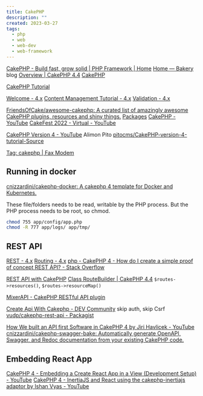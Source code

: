 ```yaml
---
title: CakePHP
description: ""
created: 2023-03-27
tags:
  - php
  - web
  - web-dev
  - web-framework
---
```


[CakePHP - Build fast, grow solid | PHP Framework | Home](https://cakephp.org/)
[Home — Bakery](https://bakery.cakephp.org/) blog
[Overview | CakePHP 4.4](https://api.cakephp.org/4.4/)
[CakePHP](https://github.com/cakephp/)

[CakePHP Tutorial](https://www.tutorialspoint.com/cakephp/index.htm)

[Welcome - 4.x](https://book.cakephp.org/4/en/index.html)
[Content Management Tutorial - 4.x](https://book.cakephp.org/4/en/tutorials-and-examples/cms/installation.html)
[Validation - 4.x](https://book.cakephp.org/4/en/core-libraries/validation.html)

[FriendsOfCake/awesome-cakephp: A curated list of amazingly awesome CakePHP plugins, resources and shiny things.](https://github.com/FriendsOfCake/awesome-cakephp)
[Packages](https://plugins.cakephp.org/)
[CakePHP - YouTube](https://www.youtube.com/user/CakePHP)
[CakeFest 2022 - Virtual - YouTube](https://www.youtube.com/playlist?list=PLsrmQF03GOwDcNE_p6KXvru9JN3Ciw3Ix)

[CakePHP Version 4 - YouTube](https://www.youtube.com/playlist?list=PLLo-6h61K2VodB-nC_UMZgruk1DrNVash) Alimon Pito
[pitocms/CakePHP-version-4-tutorial-Source](https://github.com/pitocms/CakePHP-version-4-tutorial-Source)

[Tag: cakephp | Fax Modem](https://faxmodem.eu/faxmodem/blog/tag/cakephp/)

## Running in docker

[cnizzardini/cakephp-docker: A cakephp 4 template for Docker and Kubernetes.](https://github.com/cnizzardini/cakephp-docker)

These file/folders needs to be read, writable by the PHP process.
But the PHP process needs to be root, so chmod.

```sh
chmod 755 app/config/app.php
chmod -R 777 app/logs/ app/tmp/
```

## REST API

[REST - 4.x](https://book.cakephp.org/4/en/development/rest.html)
[Routing - 4.x](https://book.cakephp.org/4/en/development/routing.html#resource-routes)
[php - CakePHP 4 - How do I create a simple proof of concept REST API? - Stack Overflow](https://stackoverflow.com/questions/71349994/cakephp-4-how-do-i-create-a-simple-proof-of-concept-rest-api)

[REST API with CakePHP](https://www.slideshare.net/anoochit/rest-api-with-cakephp)
[Class RouteBuilder | CakePHP 4.4](https://api.cakephp.org/4.4/class-Cake.Routing.RouteBuilder.html)
`$routes->resources()`, `$routes->resourceMap()`

[MixerAPI - CakePHP RESTful API plugin](https://mixerapi.com/)

[Create Api With Cakephp - DEV Community](https://dev.to/maymeow/create-api-with-cakephp-2j8d) skip auth, skip Csrf
[vudp/cakephp-rest-api - Packagist](https://packagist.org/packages/vudp/cakephp-rest-api)

[How We built an API first Software in CakePHP 4 by Jiri Havlicek - YouTube](https://www.youtube.com/watch?v=z3018Fi9qHo)
[cnizzardini/cakephp-swagger-bake: Automatically generate OpenAPI, Swagger, and Redoc documentation from your existing CakePHP code.](https://github.com/cnizzardini/cakephp-swagger-bake)

## Embedding React App

[CakePHP 4 - Embedding a Create React App in a View (Development Setup) - YouTube](https://www.youtube.com/watch?v=MRHbp8xkBJ0)
[CakePHP 4 - InertiaJS and React using the cakephp-inertiajs adaptor by Ishan Vyas - YouTube](https://www.youtube.com/watch?v=BkdckCrG5A4)
